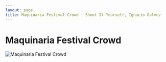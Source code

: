 ```yaml
---
layout: page
title: Maquinaria Festival Crowd : Shoot It Yourself, Ignacio Galvez
---
```


# Maquinaria Festival Crowd

![Maquinaria Festival Crowd](http://assets.farmhouse.co/publishing/1-shoot-it-yourself/images/maquinaria-festival-crowd-1.jpg)
